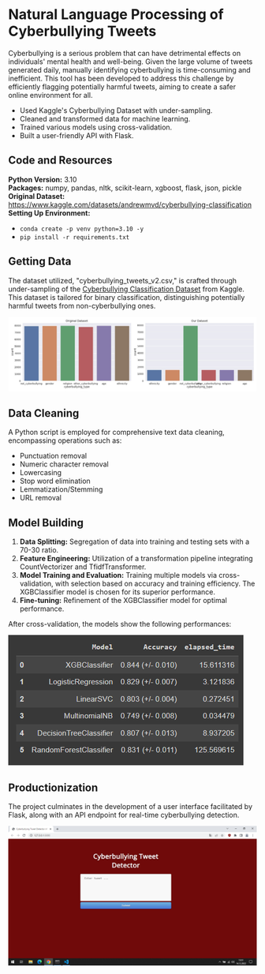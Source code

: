 # Natural Language Processing of Cyberbullying Tweets 
Cyberbullying is a serious problem that can have detrimental effects on individuals' mental health and well-being. Given the large volume of tweets generated daily, manually identifying cyberbullying is time-consuming and inefficient. This tool has been developed to address this challenge by efficiently flagging potentially harmful tweets, aiming to create a safer online environment for all.

- Used Kaggle's Cyberbullying Dataset with under-sampling.
- Cleaned and transformed data for machine learning.
- Trained various models using cross-validation.
- Built a user-friendly API with Flask.


## Code and Resources
**Python Version:** 3.10  
**Packages:** numpy, pandas, nltk, scikit-learn, xgboost, flask, json, pickle  
**Original Dataset:** https://www.kaggle.com/datasets/andrewmvd/cyberbullying-classification  
**Setting Up Environment:** 
- ```conda create -p venv python=3.10 -y```  
- ```pip install -r requirements.txt```

## Getting Data
The dataset utilized, "cyberbullying_tweets_v2.csv," is crafted through under-sampling of the <a href="https://www.kaggle.com/datasets/andrewmvd/cyberbullying-classification">Cyberbullying Classification Dataset</a> from Kaggle. This dataset is tailored for binary classification, distinguishing potentially harmful tweets from non-cyberbullying ones.

![alt text](https://github.com/polaternez/cyberbullying-tweet-detection/blob/master/reports/figures/cyberbullying_type_counts.jpg "Cyberbullying Type Counts")

## Data Cleaning
A Python script is employed for comprehensive text data cleaning, encompassing operations such as:

- Punctuation removal
- Numeric character removal
- Lowercasing
- Stop word elimination
- Lemmatization/Stemming
- URL removal


## Model Building 
1. **Data Splitting:** Segregation of data into training and testing sets with a 70-30 ratio.
2. **Feature Engineering:** Utilization of a transformation pipeline integrating CountVectorizer and TfidfTransformer.
3. **Model Training and Evaluation:** Training multiple models via cross-validation, with selection based on accuracy and training efficiency. The XGBClassifier model is chosen for its superior performance.
4. **Fine-tuning:** Refinement of the XGBClassifier model for optimal performance.

After cross-validation, the models show the following performances:

![alt text](https://github.com/polaternez/cyberbullying-tweet-detection/blob/master/reports/figures/models.png "Model Performances")


## Productionization 
The project culminates in the development of a user interface facilitated by Flask, along with an API endpoint for real-time cyberbullying detection.

![alt text](https://github.com/polaternez/cyberbullying-tweet-detection/blob/master/reports/figures/flask_api.png "Cyberbullying Tweet Detector API")




